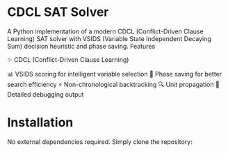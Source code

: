 # CDCL SAT Solver
A Python implementation of a modern CDCL (Conflict-Driven Clause Learning) SAT solver with VSIDS (Variable State Independent Decaying Sum) decision heuristic and phase saving.
Features

✨ CDCL (Conflict-Driven Clause Learning)

📊 VSIDS scoring for intelligent variable selection
🔄 Phase saving for better search efficiency
⚡ Non-chronological backtracking
🔍 Unit propagation
📝 Detailed debugging output

# Installation
No external dependencies required. Simply clone the repository:

